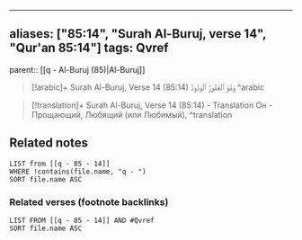 
---
aliases: ["85:14", "Surah Al-Buruj, verse 14", "Qur'an 85:14"]
tags: Qvref
---

parent:: [[q - Al-Buruj (85)|Al-Buruj]]

> [!arabic]+ Surah Al-Buruj, Verse 14 (85:14)
> <span class="quran-arabic">وَهُوَ ٱلْغَفُورُ ٱلْوَدُودُ</span>
^arabic

> [!translation]+ Surah Al-Buruj, Verse 14 (85:14) - Translation
> Он - Прощающий, Любящий (или Любимый),
^translation



## Related notes
```dataview
LIST from [[q - 85 - 14]]
WHERE !contains(file.name, "q - ")
SORT file.name ASC
```

### Related verses (footnote backlinks)
```dataview
LIST FROM [[q - 85 - 14]] AND #Qvref
SORT file.name ASC
```

